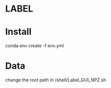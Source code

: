 # LABEL

# Install
conda env create -f env.yml

# Data
change the root path in /shell/Label_GUI_NPZ.sh

